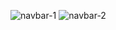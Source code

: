 ![navbar-1](https://user-images.githubusercontent.com/85369490/160295857-831641ba-4e7e-42fb-9f9e-396ddb6f555a.png)
![navbar-2](https://user-images.githubusercontent.com/85369490/160295862-059f54a7-a232-4626-b44d-9cecbbbcc78e.png)
